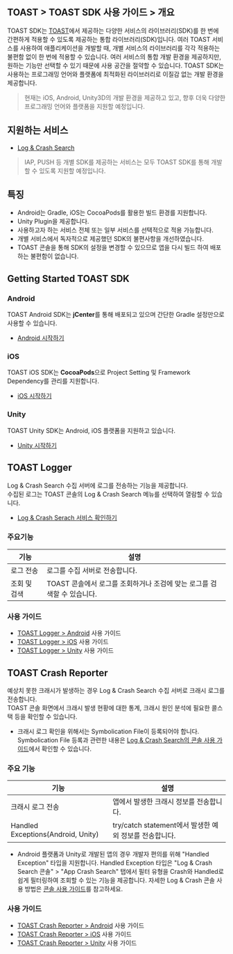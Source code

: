 ## TOAST > TOAST SDK 사용 가이드 > 개요

TOAST SDK는 [TOAST](https://toast.com/)에서 제공하는 다양한 서비스의 라이브러리(SDK)를 한 번에 간편하게 적용할 수 있도록 제공하는 통합 라이브러리(SDK)입니다. 여러 TOAST 서비스를 사용하여 애플리케이션을 개발할 때, 개별 서비스의 라이브러리를 각각 적용하는 불편함 없이 한 번에 적용할 수 있습니다.
여러 서비스의 통합 개발 환경을 제공하지만, 원하는 기능만 선택할 수 있기 때문에 사용 공간을 절약할 수 있습니다. TOAST SDK는 사용하는 프로그래밍 언어와 플랫폼에 최적화된 라이브러리로 이질감 없는 개발 환경을 제공합니다.

> 현재는 iOS, Android, Unity3D의 개발 환경을 제공하고 있고, 향후 더욱 다양한 프로그래밍 언어와 플랫폼을 지원할 예정입니다.

## 지원하는 서비스
* [Log & Crash Search](https://toast.com/service/analytics/log_crash_search)
> IAP, PUSH 등 개별 SDK를 제공하는 서비스는 모두 TOAST SDK를 통해 개발할 수 있도록 지원할 예정입니다.

## 특징

* Android는 Gradle, iOS는 CocoaPods를 활용한 빌드 환경를 지원합니다.
* Unity Plugin을 제공합니다.
* 사용하고자 하는 서비스 전체 또는 일부 서비스를 선택적으로 적용 가능합니다.
* 개별 서비스에서 독자적으로 제공했던 SDK의 불편사항을 개선하였습니다.
* TOAST 콘솔을 통해 SDK의 설정을 변경할 수 있으므로 앱을 다시 빌드 하여 배포하는 불편함이 없습니다.


## Getting Started TOAST SDK

### Android

TOAST Android SDK는 **jCenter**를 통해 배포되고 있으며 간단한 Gradle 설정만으로 사용할 수 있습니다.

* [Android 시작하기](./getting-started-android)

### iOS

TOAST iOS SDK는 **CocoaPods**으로 Project Setting 및 Framework Dependency를 관리를 지원합니다.

* [iOS 시작하기](./getting-started-ios)

### Unity

TOAST Unity SDK는 Android, iOS 플랫폼을 지원하고 있습니다.

* [Unity 시작하기](./getting-started-unity)

## TOAST Logger

Log & Crash Search 수집 서버에 로그를 전송하는 기능을 제공합니다.<br>
수집된 로그는 TOAST 콘솔의 Log & Crash Search 메뉴를 선택하여 열람할 수 있습니다.
* [Log & Crash Serach 서비스 확인하기](https://toast.com/service/analytics/log_crash_search)

### 주요기능

| 기능 | 설명 |
| -- | -- |
| 로그 전송 | 로그를 수집 서버로 전송합니다. |
| 조회 및 검색 | TOAST 콘솔에서 로그를 조회하거나 조검에 맞는 로그를 검색할 수 있습니다. |

### 사용 가이드

* [TOAST Logger > Android](./log-collector-android) 사용 가이드
* [TOAST Logger > iOS](./log-collector-ios) 사용 가이드
* [TOAST Logger > Unity](./log-collector-unity) 사용 가이드

## TOAST Crash Reporter

예상치 못한 크래시가 발생하는 경우 Log & Crash Search 수집 서버로 크래시 로그를 전송합니다.<br>
TOAST 콘솔 화면에서 크래시 발생 현황에 대한 통계, 크래시 원인 분석에 필요한 콜스택 등을 확인할 수 있습니다. 
* 크래시 로그 확인을 위해서는 Symbolication File이 등록되어야 합니다. Symbolication File 등록과 관련한 내용은 [Log & Crash Search의 콘솔 사용 가이드](http://docs.toast.com/ko/Analytics/Log%20&%20Crash%20Search/ko/console-guide/)에서 확인할 수 있습니다.

### 주요 기능

| 기능 | 설명 |
| -- | -- |
| 크래시 로그 전송| 앱에서 발생한 크래시 정보를 전송합니다. |
| Handled Exceptions(Android, Unity) | try/catch statement에서 발생한 예외 정보를 전송합니다. |
* Android 플랫폼과 Unity로 개발된 앱의 경우 개발자 편의를 위해 "Handled Exception" 타입을 지원합니다. Handled Exception 타입은 "Log & Crash Search 콘솔" > "App Crash Search" 탭에서 필터 유형을 Crash와 Handled로 쉽게 필터링하여 조회할 수 있는 기능을 제공합니다. 자세한 Log & Crash 콘솔 사용 방법은 [콘솔 사용 가이드](http://docs.toast.com/ko/Analytics/Log%20&%20Crash%20Search/ko/console-guide/)를 참고하세요.

### 사용 가이드

* [TOAST Crash Reporter > Android](./crash-reporter-android) 사용 가이드
* [TOAST Crash Reporter > iOS](./crash-reporter-ios) 사용 가이드
* [TOAST Crash Reporter > Unity](./crash-reporter-unity) 사용 가이드
